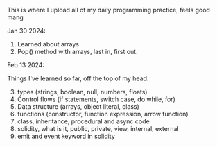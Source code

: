 This is where I upload all of my daily programming practice, feels good mang 

Jan 30 2024:

01. Learned about arrays
02. Pop() method with arrays, last in, first out. 

Feb 13 2024:

Things I've learned so far, off the top of my head:

03. types (strings, boolean, null, numbers, floats)
04. Control flows (if statements, switch case, do while, for)
05. Data structure (arrays, object literal, class)
06. functions (constructor, function expression, arrow function)
07. class, inheritance, procedural and async code
08. solidity, what is it, public, private, view, internal, external
09. emit and event keyword in solidity

